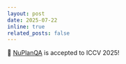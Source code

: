 ```yaml
---
layout: post
date: 2025-07-22
inline: true
related_posts: false
---
```


🎉 [NuPlanQA](https://arxiv.org/abs/2503.12772) is accepted to ICCV 2025!
